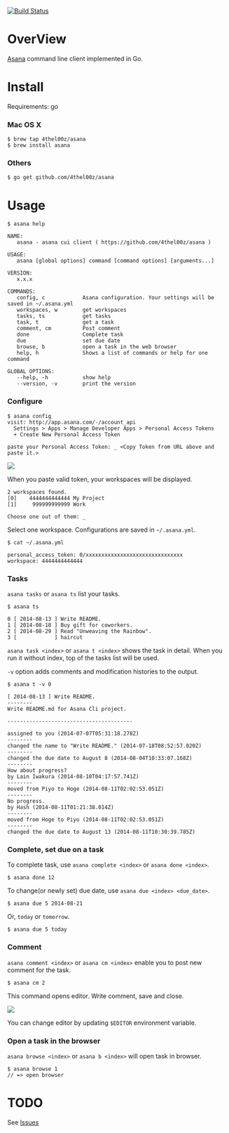 [![Build Status](https://travis-ci.org/4thel00z/asana.svg?branch=master)](https://travis-ci.org/4thel00z/asana)

OverView
=========================================

[Asana](https://asana.com/) command line client implemented in Go.


Install
=========================================

Requirements: go

### Mac OS X

    $ brew tap 4thel00z/asana
    $ brew install asana


### Others

    $ go get github.com/4thel00z/asana


Usage
=========================================

    $ asana help

    NAME:
       asana - asana cui client ( https://github.com/4thel00z/asana )

    USAGE:
       asana [global options] command [command options] [arguments...]

    VERSION:
       x.x.x

    COMMANDS:
       config, c            Asana configuration. Your settings will be saved in ~/.asana.yml
       workspaces, w        get workspaces
       tasks, ts            get tasks
       task, t              get a task
       comment, cm          Post comment
       done                 Complete task
       due                  set due date
       browse, b            open a task in the web browser
       help, h              Shows a list of commands or help for one command

    GLOBAL OPTIONS:
       --help, -h           show help
       --version, -v        print the version


### Configure


    $ asana config
    visit: http://app.asana.com/-/account_api
      Settings > Apps > Manage Developer Apps > Personal Access Tokens
      + Create New Personal Access Token

    paste your Personal Access Token: _ <Copy Token from URL above and paste it.>

![](https://raw.githubusercontent.com/4thel00z/asana/images/token.png)

When you paste valid token, your workspaces will be displayed.

    2 workspaces found.
    [0]    4444444444444 My Project
    [1]     999999999999 Work

    Choose one out of them: _

Select one workspace. Configurations are saved in `~/.asana.yml`.

    $ cat ~/.asana.yml

    personal_access_token: 0/xxxxxxxxxxxxxxxxxxxxxxxxxxxxxxx
    workspace: 4444444444444


### Tasks

`asana tasks` or `asana ts` list your tasks.

    $ asana ts

    0 [ 2014-08-13 ] Write README.
    1 [ 2014-08-18 ] Buy gift for coworkers.
    2 [ 2014-08-29 ] Read "Unweaving the Rainbow".
    3 [            ] haircut

`asana task <index>` or `asana t <index>` shows the task in detail. When you run it without index, top of the tasks list will be used.

`-v` option adds comments and modification histories to the output.

    $ asana t -v 0

    [ 2014-08-13 ] Write README.
    --------
    Write README.md for Asana Cli project.

    ----------------------------------------

    assigned to you (2014-07-07T05:31:18.278Z)
    --------
    changed the name to "Write README." (2014-07-18T08:52:57.020Z)
    --------
    changed the due date to August 8 (2014-08-04T10:33:07.168Z)
    --------
    How about progress?
    by Lain Iwakura (2014-08-10T04:17:57.741Z)
    --------
    moved from Piyo to Hoge (2014-08-11T02:02:53.051Z)
    --------
    No progress.
    by Hash (2014-08-11T01:21:38.014Z)
    --------
    moved from Hoge to Piyo (2014-08-11T02:02:53.051Z)
    --------
    changed the due date to August 13 (2014-08-11T10:30:39.785Z)


### Complete, set due on a task

To complete task, use `asana complete <index>` or `asana done <index>`.

    $ asana done 12

To change(or newly set) due date, use `asana due <index> <due_date>`.

    $ asana due 5 2014-08-21

Or, `today` or `tomorrow`.

    $ asana due 5 today


### Comment

`asana comment <index>` or `asana cm <index>` enable you to post new comment for the task.

    $ asana cm 2

This command opens editor. Write comment, save and close.

![](https://raw.githubusercontent.com/4thel00z/asana/images/cmt.png)

You can change editor by updating `$EDITOR` environment variable.


### Open a task in the browser

`asana browse <index>` or `asana b <index>` will open task in browser.

    $ asana browse 1
    // => open browser


TODO
=========================================

See [Issues](https://github.com/4thel00z/asana/issues)
